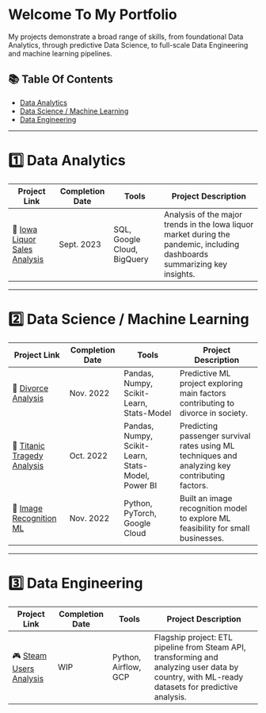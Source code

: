 # Welcome To My Portfolio

My projects demonstrate a broad range of skills, from foundational Data Analytics, through predictive Data Science, to full-scale Data Engineering and machine learning pipelines.


## 📚 Table Of Contents
- [Data Analytics](#1️⃣-data-analytics)
- [Data Science / Machine Learning](#2️⃣-data-science--machine-learning)
- [Data Engineering](#3️⃣-data-engineering)

---

# 1️⃣ Data Analytics 

| Project Link | Completion Date | Tools | Project Description | 
|---|---|---|---|
| 🍻 [Iowa Liquor Sales Analysis](https://github.com/Bruc3U/Iowa_liquor_sale_analysis) | Sept. 2023 | SQL, Google Cloud, BigQuery | Analysis of the major trends in the Iowa liquor market during the pandemic, including dashboards summarizing key insights. |

---

# 2️⃣ Data Science / Machine Learning

| Project Link | Completion Date | Tools | Project Description | 
|---|---|---|---|
| :wedding: [Divorce Analysis](https://github.com/Bruc3U/Divorce_Analysis) | Nov. 2022 | Pandas, Numpy, Scikit-Learn, Stats-Model | Predictive ML project exploring main factors contributing to divorce in society. |
| :statue_of_liberty: [Titanic Tragedy Analysis](https://github.com/Bruc3U/Titanic_analysis) | Oct. 2022 | Pandas, Numpy, Scikit-Learn, Stats-Model, Power BI | Predicting passenger survival rates using ML techniques and analyzing key contributing factors. |
| 🍁 [Image Recognition ML](https://github.com/Bruc3U/Flower_project) | Nov. 2022 | Python, PyTorch, Google Cloud | Built an image recognition model to explore ML feasibility for small businesses. |

---

# 3️⃣ Data Engineering 

| Project Link | Completion Date | Tools | Project Description | 
|---|---|---|---|
| 🎮 [Steam Users Analysis](link) | WIP | Python, Airflow, GCP | Flagship project: ETL pipeline from Steam API, transforming and analyzing user data by country, with ML-ready datasets for predictive analysis. |















